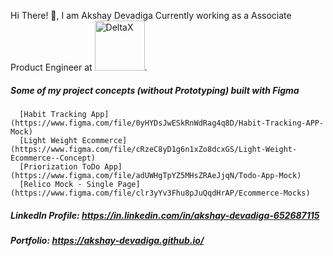 Hi There! 👋, I am Akshay Devadiga Currently working as a Associate Product Engineer at <img src="https://www.deltax.com/wp-content/uploads/2018/04/Delta-horizontal-revision-topbar.png" alt="DeltaX" width="80"/>.

##### Some of my project concepts (without Prototyping) built with Figma
      [Habit Tracking App](https://www.figma.com/file/0yHYDsJwESkRnWdRag4q8D/Habit-Tracking-APP-Mock)
      [Light Weight Ecommerce](https://www.figma.com/file/cRzeC8yD1g6n1xZo8dcxGS/Light-Weight-Ecommerce--Concept)
      [Priorization ToDo App](https://www.figma.com/file/adUWHgTpYZ5MHsZRAeJjqN/Todo-App-Mock)
      [Relico Mock - Single Page](https://www.figma.com/file/clr3yYv3Fhu8pJuQqdHrAP/Ecommerce-Mocks)

##### LinkedIn Profile: https://in.linkedin.com/in/akshay-devadiga-652687115

##### Portfolio: https://akshay-devadiga.github.io/
